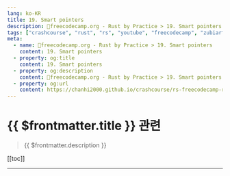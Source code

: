```yaml
---
lang: ko-KR
title: 19. Smart pointers
description: 🦀freecodecamp.org - Rust by Practice > 19. Smart pointers
tags: ["crashcourse", "rust", "rs", "youtube", "freecodecamp", "zubiarfan"]
meta:
  - name: 🦀freecodecamp.org - Rust by Practice > 19. Smart pointers
    content: 19. Smart pointers
  - property: og:title
    content: 19. Smart pointers
  - property: og:description
    content: 🦀freecodecamp.org - Rust by Practice > 19. Smart pointers
  - property: og:url
    content: https://chanhi2000.github.io/crashcourse/rs-freecodecamp-rust-by-practice/19
---
```


# {{ $frontmatter.title }} 관련

> {{ $frontmatter.description }}

[[toc]]

---